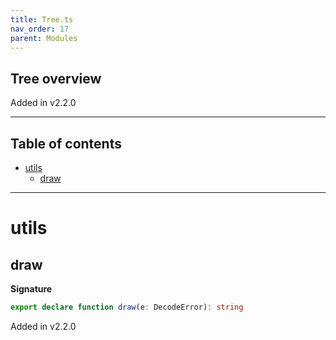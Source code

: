 ```yaml
---
title: Tree.ts
nav_order: 17
parent: Modules
---
```


## Tree overview

Added in v2.2.0

---

<h2 class="text-delta">Table of contents</h2>

- [utils](#utils)
  - [draw](#draw)

---

# utils

## draw

**Signature**

```ts
export declare function draw(e: DecodeError): string
```

Added in v2.2.0
